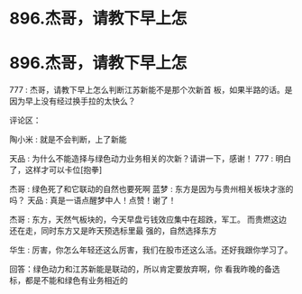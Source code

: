 # 896.杰哥，请教下早上怎

# 896.杰哥，请教下早上怎

777 : 杰哥，请教下早上怎么判断江苏新能不是那个次新首 板，如果半路的话。是因为早上没有经过换手拉的太快么？

评论区：

陶小米 : 就是不会判断，上了新能

天品 : 为什么不能造择与绿色动力业务相关的次新？请讲一下，感谢！ 777 : 明白了，这样才可以卡位[抱拳]

杰哥 : 绿色死了和它联动的自然也要死啊 蓝梦 : 东方是因为与贵州相关板块才涨的吗？ 天品 : 真是一语点醒梦中人！点赞！谢了！

杰哥 : 东方，天然气板块的，今天早盘亏钱效应集中在超跌，军工。 而贵燃这边还在走，同时东方又是昨天预选标里最 强的，自然选择东方

华生 : 厉害，你怎么年轻还这么厉害，我们在股市还这么活。还好我跟你学习了。

回答：绿色动力和江苏新能是联动的，所以肯定要放弃啊，你 看我昨晚的备选标，都是不能和绿色有业务相近的